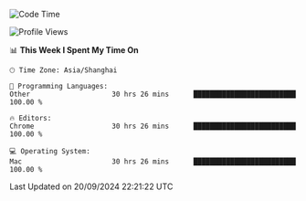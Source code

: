 <!--START_SECTION:waka-->
![Code Time](http://img.shields.io/badge/Code%20Time-2%2C779%20hrs%201%20min-blue)

![Profile Views](http://img.shields.io/badge/Profile%20Views-0-blue)

📊 **This Week I Spent My Time On** 

```text
🕑︎ Time Zone: Asia/Shanghai

💬 Programming Languages: 
Other                    30 hrs 26 mins      █████████████████████████   100.00 % 

🔥 Editors: 
Chrome                   30 hrs 26 mins      █████████████████████████   100.00 % 

💻 Operating System: 
Mac                      30 hrs 26 mins      █████████████████████████   100.00 % 
```


 Last Updated on 20/09/2024 22:21:22 UTC
<!--END_SECTION:waka-->